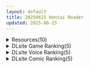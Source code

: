 ```yaml
---
layout: default
title: 20250615 Hentai Reader
updated: 2025-06-15
---
```


<details class='content-parent'>
<summary>
Resources(10)
</summary>
<details class='content-child'>
<summary>
<span class='rss-title'> [自购][RJ01340259](同人音声)[猫麦]俺にだけ密着♪俺にだけ肉食?!~男女の友情が成立できなかった僕たち~[5小时×各女主角路线共2篇][陽向葵ゅか] </span> <a class='rss-link' href='https://gmgard.com/gm129438' target='_blank'>&nbsp;</a>
<div class='rss-published'> 🕛 20250614 16:18:13</div>
</summary>
<img src="//static.gmgard.us/Images/upload/18142142134566501.jpg" /><br /><p>第一次投稿，之前想买的，最近开心的事情有点多，今天就买了，两条线的单独故事，因为文件有点大所以稍微把文件和字幕整理了一下，方便下载下来直接听</p>
</details>
<details class='content-child'>
<summary>
<span class='rss-title'> [Boki官中/卡牌][RJ01274529][妄想の繭]ハルウリカードゲーマーズ[673MB] </span> <a class='rss-link' href='https://gmgard.com/gm129437' target='_blank'>&nbsp;</a>
<div class='rss-published'> 🕛 20250614 16:17:50</div>
</summary>
<img src="//static.gmgard.us/Images/upload/17678141618553030.jpg" /><br /><p>Boki官方中文</p>
</details>
<details class='content-child'>
<summary>
<span class='rss-title'> 【R3713】 [でぼの巣製作所] 神楽奇譚 ～椿の章～ 游戏本体+CG </span> <a class='rss-link' href='https://blog.reimu.net/archives/111218' target='_blank'>&nbsp;</a>
<div class='rss-published'> 🕛 20250614 08:00:59</div>
</summary>
巫女巫女~ 说好的回归巫女了~ 麻雀窝又开新坑了，这次的《神乐奇谭》又是以XX之章的格式出现的，而且这次一次就 &#8230; <a class="more-link" href="https://blog.reimu.net/archives/111218">继续阅读<span class="screen-reader-text">【R3713】 [でぼの巣製作所] 神楽奇譚 ～椿の章～ 游戏本体+CG</span></a>
</details>
<details class='content-child'>
<summary>
<span class='rss-title'> [SLG/官中][RJ427387][地蔵サバイバルナイト]娜哈特不当魔王大人啦/ナハトさま魔王やめるってよ[PC+安卓][百度/1.63G] </span> <a class='rss-link' href='https://gmgard.com/gm129431' target='_blank'>&nbsp;</a>
<div class='rss-published'> 🕛 20250614 07:59:37</div>
</summary>
<img src="//static.gmgard.us/Images/upload/16911140922001741.jpg" /><br /><p>原名丨ナハトさま魔王やめるってよ
版本丨1.0.2
日期丨2023/6/10
语言丨中文
社团丨地蔵サバイバルナイト
平台丨Windows、Android
RJ号丨RJ427387
入正丨https://www.dlsite.com/maniax/work/=/product_id/RJ427387.html</p>
</details>
<details class='content-child'>
<summary>
<span class='rss-title'> [未知字幕组][4K60FPS][ばにぃうぉ~か~]OVAまこちゃん開発日記 #1-#4 </span> <a class='rss-link' href='https://gmgard.com/gm129432' target='_blank'>&nbsp;</a>
<div class='rss-published'> 🕛 20250614 07:51:42</div>
</summary>
<img src="//static.gmgard.us/Images/upload/12830141013578843.jpg" /><br /><p>字幕以子集化并内封，使用CPU编码，并没有什么解码压力</p>
</details>
<details class='content-child'>
<summary>
<span class='rss-title'> [AI汉化][RJ01387722][リインカネイト] 性処理用勇者 </span> <a class='rss-link' href='https://gmgard.com/gm129434' target='_blank'>&nbsp;</a>
<div class='rss-published'> 🕛 20250614 07:51:30</div>
</summary>
<img src="//static.gmgard.us/Images/upload/72748141255205474.jpg" /><br /><p>■ 概要
这是一款通过操作多个单位来攻略任务的模拟RPG游戏。
被称为【勇者】的少女们各自拥有“俘获”（被敌兵俘虏后……的情节）和“性处理”（被友军士兵……的情节）两种H场景。
此外，还有剧情相关的H场景，以及部分任务失败时的H场景。
2×22（【勇者】俘获/性处理场景）+28（剧情/失败/据点事件）=72个场景（+额外事件）</p>
</details>
<details class='content-child'>
<summary>
<span class='rss-title'> [官中][RJ01355396][Bunny Alice Games] ブラック遊楽園II: 黙示録 </span> <a class='rss-link' href='https://gmgard.com/gm129435' target='_blank'>&nbsp;</a>
<div class='rss-published'> 🕛 20250614 07:51:25</div>
</summary>
<img src="//static.gmgard.us/Images/upload/19429141258061337.jpg" /><br /><p>你好，我是米娅。
当我醒来时，我发现自己被困在一个陌生而恐怖的地方……
周围全是令人毛骨悚然的怪物，空气中弥漫着恶心的气味和诡异的声音。
但我必须逃出去。我得鼓起勇气，一步一步向前走。 &nbsp;
……你会帮我吗？ &nbsp;
老实说，我不确定你会不会真的回应。
但……我脑海里一直回荡着一种可怕的低语。
那低语告诉我，你一定会帮我。
并且，它让我把一些重要的信息——传递给你—— &nbsp;
</p>
</details>
<details class='content-child'>
<summary>
<span class='rss-title'> [ラサハン] ダメな貴方に恋してる 爱着废柴的你 </span> <a class='rss-link' href='https://www.hacg.icu/wp/100825.html' target='_blank'>&nbsp;</a>
<div class='rss-published'> 🕛 20250614 07:24:37</div>
</summary>
想要输给强势的她♪ 甜蜜和亲爱满载!但是却又确实女&#62;男! 被掌握了主导权的 &#8230; <a href="https://www.hacg.icu/wp/100825.html">继续阅读 <span class="meta-nav">&#8594;</span></a>
</details>
<details class='content-child'>
<summary>
<span class='rss-title'> 【A0225】[18禁音声][上海飯店] ＼わんないっ/+*:゜One Day Night Shanghai-Girl *+:。.#橘柑奈=ハイスペJK、ちん敗け交尾を録音解説♪全力ベロチュー受精おねだりトロピカル！！！！！ </span> <a class='rss-link' href='https://blog.reimu.net/archives/111246' target='_blank'>&nbsp;</a>
<div class='rss-published'> 🕛 20250614 07:00:36</div>
</summary>
＼わんないっ/+*:゜One Day Night Shanghai-Girl *+:。.#橘柑奈=ハイスペJK &#8230; <a class="more-link" href="https://blog.reimu.net/archives/111246">继续阅读<span class="screen-reader-text">【A0225】[18禁音声][上海飯店] ＼わんないっ/+*:゜One Day Night Shanghai-Girl *+:。.#橘柑奈=ハイスペJK、ちん敗け交尾を録音解説♪全力ベロチュー受精おねだりトロピカル！！！！！</span></a>
</details>
<details class='content-child'>
<summary>
<span class='rss-title'> 【S4897】[tomin (トーミン)] 作者2D同人动画系列作品小合集 (6G) </span> <a class='rss-link' href='https://blog.reimu.net/archives/111147' target='_blank'>&nbsp;</a>
<div class='rss-published'> 🕛 20250614 05:00:53</div>
</summary>
我叫米粒儿，昨天晚上打个飞机晕了过去。醒来的时候黑漆漆的，一点声音都没有。抬头望向窗外，天黑蒙蒙的，四处摸了摸 &#8230; <a class="more-link" href="https://blog.reimu.net/archives/111147">继续阅读<span class="screen-reader-text">【S4897】[tomin (トーミン)] 作者2D同人动画系列作品小合集 (6G)</span></a>
</details>

</details>
<details class='content-parent'>
<summary>
DLsite Game Ranking(5)
</summary>
<details class='content-child'>
<summary>
<span class='rss-title'> Hospital Seduction [Tsurisu] </span> <a class='rss-link' href='https://www.dlsite.com/maniax/work/=/product_id/RJ01405281.html' target='_blank'>&nbsp;</a>
<div class='rss-published'> 🕛 20250615 05:16:57</div>
</summary>
<img src ="http://img.dlsite.jp/modpub/images2/work/doujin/RJ01406000/RJ01405281_img_main.jpg"/><br/>目に見えるものすべてを疑いながら、あなたはこの場所に潜む“真実”に少しずつ近づいていく。絶望が支配する5つの夜の果てに、すべてが明らかになる──。
</details>
<details class='content-child'>
<summary>
<span class='rss-title'> 巨乳姉妹 [適当] </span> <a class='rss-link' href='https://www.dlsite.com/maniax/work/=/product_id/RJ01378937.html' target='_blank'>&nbsp;</a>
<div class='rss-published'> 🕛 20250615 05:16:57</div>
</summary>
<img src ="http://img.dlsite.jp/modpub/images2/work/doujin/RJ01379000/RJ01378937_img_main.jpg"/><br/>ある事情から性欲にまみれた男だけの街に引っ越してきたアヤとアコ。当然魔の手がその二人に伸びていく。主人公はその中でどう立ち回るか。
</details>
<details class='content-child'>
<summary>
<span class='rss-title'> ブラック遊楽園II: 黙示録 [Bunny Alice Games] </span> <a class='rss-link' href='https://www.dlsite.com/maniax/work/=/product_id/RJ01355396.html' target='_blank'>&nbsp;</a>
<div class='rss-published'> 🕛 20250615 05:16:57</div>
</summary>
<img src ="http://img.dlsite.jp/modpub/images2/work/doujin/RJ01356000/RJ01355396_img_main.jpg"/><br/>ミアは悪夢のような世界で目を覚ました。目の前には異形の怪物が徘徊し、出口の見えない不気味な施設が広がっている。なぜここにいるのか?何が彼女を追い詰めるのか?手がかりを探しながら、ミアは恐怖と絶望の中を彷徨う。隠れるか、逃げるか、それとも……?ミアは生き延びることができるのか、それとも未知なる力に飲み込まれてしまうのか?プレイヤーの選択が、彼女の運命を決める——
</details>
<details class='content-child'>
<summary>
<span class='rss-title'> 【中日英】猫娘乐园After ～La Vraie Famille～ [NEKO WORKs] </span> <a class='rss-link' href='https://www.dlsite.com/maniax/work/=/product_id/RJ01407125.html' target='_blank'>&nbsp;</a>
<div class='rss-published'> 🕛 20250615 05:16:57</div>
</summary>
<img src ="http://img.dlsite.jp/modpub/images2/work/doujin/RJ01408000/RJ01407125_img_main.jpg"/><br/>在认可水无月嘉祥的糕点师手艺后，贝涅认为自己已尽到责任，决定关闭「La Soleil」法国分店，并将她饲养的猫娘草莓托付给嘉祥照顾。对嘉祥抱有好感的草莓，面对已与嘉祥关系亲密的六位猫娘情人前辈们感到手足无措，最终，她与同样怀抱爱意的时雨逐渐产生共鸣、互相理解。主张应优先维持兄妹关系的草莓，以及将猫娘的幸福视为一切最优先的时雨——两人为了让对方的恋情先开花结果，一场你来我往的攻防战因此展开！
</details>
<details class='content-child'>
<summary>
<span class='rss-title'> 【多语言】隐秘露出 真菜香的禁忌快感 [しーぶるそふと] </span> <a class='rss-link' href='https://www.dlsite.com/maniax/work/=/product_id/RJ01389782.html' target='_blank'>&nbsp;</a>
<div class='rss-published'> 🕛 20250615 05:16:57</div>
</summary>
<img src ="http://img.dlsite.jp/modpub/images2/work/doujin/RJ01390000/RJ01389782_img_main.jpg"/><br/>体验真正的露出，超越你想象的“自由与刺激”就在这里。
</details>

</details>
<details class='content-parent'>
<summary>
DLsite Voice Ranking(5)
</summary>
<details class='content-child'>
<summary>
<span class='rss-title'> ✅6/20まで限定特典✅【密着×おほ声】チン堕ちおほマゾお貢ぎ爆乳グラドルJK ～貴方への好意を意地でも認めない完堕ちJKグラドルの雌肉堪能しながら優越感煽らせる話～ [失楽少女] </span> <a class='rss-link' href='https://www.dlsite.com/maniax/work/=/product_id/RJ01385624.html' target='_blank'>&nbsp;</a>
<div class='rss-published'> 🕛 20250615 05:16:59</div>
</summary>
<img src ="http://img.dlsite.jp/modpub/images2/work/doujin/RJ01386000/RJ01385624_img_main.jpg"/><br/>”クールで媚を売らないグラビアアイドル”、琴宮燈。 その本性は《お貢ぎマゾ》♪ 日本一の爆乳JKグラドルは、あなた専用のチン媚び性処理マゾオナホ♪ CV.秋野かえで様
</details>
<details class='content-child'>
<summary>
<span class='rss-title'> ダウナー研究者お姉さんにお願いしてえっちなことしてもらう音声。 [内臓研究所] </span> <a class='rss-link' href='https://www.dlsite.com/maniax/work/=/product_id/RJ01360643.html' target='_blank'>&nbsp;</a>
<div class='rss-published'> 🕛 20250615 05:16:59</div>
</summary>
<img src ="http://img.dlsite.jp/modpub/images2/work/doujin/RJ01361000/RJ01360643_img_main.jpg"/><br/>ダウナー研究者お姉さんが性処理してくれる音声。
</details>
<details class='content-child'>
<summary>
<span class='rss-title'> 義姉と義妹の耳かき温泉旅行 [STUDIO ORBIT ASMR] </span> <a class='rss-link' href='https://www.dlsite.com/maniax/work/=/product_id/RJ01408430.html' target='_blank'>&nbsp;</a>
<div class='rss-published'> 🕛 20250615 05:16:59</div>
</summary>
<img src ="http://img.dlsite.jp/modpub/images2/work/doujin/RJ01409000/RJ01408430_img_main.jpg"/><br/>弟くんは姉の裸に欲情するんですか? …浴場だけに。
</details>
<details class='content-child'>
<summary>
<span class='rss-title'> 【性癖布教期間限定100円】高貴な精霊騎士の意識を◯眠で改変し、性格そのままにいつでも生コキ可能の性処理オナホ係として嗅ぎ舐め交尾交流【イチャラブエンド】 [あとりえスターズ] </span> <a class='rss-link' href='https://www.dlsite.com/maniax/work/=/product_id/RJ01384061.html' target='_blank'>&nbsp;</a>
<div class='rss-published'> 🕛 20250615 05:16:59</div>
</summary>
<img src ="http://img.dlsite.jp/modpub/images2/work/doujin/RJ01385000/RJ01384061_img_main.jpg"/><br/>王女を護り魔力に優れた精霊騎士に◯眠をかけ、性的な常識を改変し性処理を当然と思わせ罵倒されつつ奉仕させたり最終的にはイチャラブあまあまでエンドを迎えるエロゲ的音声！
</details>
<details class='content-child'>
<summary>
<span class='rss-title'> 【散髪シャンプー】道草屋-すずな8- バーバーすずなお茶の間支店【泡泡マッサージ】 [桃色CODE] </span> <a class='rss-link' href='https://www.dlsite.com/maniax/work/=/product_id/RJ01407907.html' target='_blank'>&nbsp;</a>
<div class='rss-published'> 🕛 20250615 05:16:59</div>
</summary>
<img src ="http://img.dlsite.jp/modpub/images2/work/doujin/RJ01408000/RJ01407907_img_main.jpg"/><br/>風通しの良いお茶の間に通されて、昼下がりの教育テレビをぼんやり眺めながら散髪です。 のんびりしたテレビと、窓の外では賑やかなツバメの巣作り。 後半は二人の店員さんと、泡や炭酸でお耳からお顔まわりのマッサージフルコースです。 畑でザクザク桑の音を聞きながら、ヨガ・ストレッチしながらお昼寝も。 三本入りのスッキリ健康的な寝用音源です。
</details>

</details>
<details class='content-parent'>
<summary>
DLsite Comic Ranking(5)
</summary>
<details class='content-child'>
<summary>
<span class='rss-title'> 【日文版】色情宾果是什么鬼啊… [あきや] </span> <a class='rss-link' href='https://www.dlsite.com/maniax/work/=/product_id/RJ01329689.html' target='_blank'>&nbsp;</a>
<div class='rss-published'> 🕛 20250615 05:17:01</div>
</summary>
<img src ="http://img.dlsite.jp/modpub/images2/work/doujin/RJ01330000/RJ01329689_img_main.jpg"/><br/>色情宾果到底是什么东西啊…
</details>
<details class='content-child'>
<summary>
<span class='rss-title'> なまオナホ先輩♡ ~ヤリたがりの先輩が後輩くんを煽ったらバッコバコに犯されてめちゃくちゃ射精される話~ [sumomo] </span> <a class='rss-link' href='https://www.dlsite.com/maniax/work/=/product_id/RJ01365103.html' target='_blank'>&nbsp;</a>
<div class='rss-published'> 🕛 20250615 05:17:01</div>
</summary>
<img src ="http://img.dlsite.jp/modpub/images2/work/doujin/RJ01366000/RJ01365103_img_main.jpg"/><br/>セックス大好きな低身長巨乳の先輩が後輩の男の子にオナホにされる漫画です
</details>
<details class='content-child'>
<summary>
<span class='rss-title'> 魅惑的なお前が悪い [よふかしのへや] </span> <a class='rss-link' href='https://www.dlsite.com/maniax/work/=/product_id/RJ01389285.html' target='_blank'>&nbsp;</a>
<div class='rss-published'> 🕛 20250615 05:17:01</div>
</summary>
<img src ="http://img.dlsite.jp/modpub/images2/work/doujin/RJ01390000/RJ01389285_img_main.jpg"/><br/>性奴○との背徳いちゃらぶ生活
</details>
<details class='content-child'>
<summary>
<span class='rss-title'> アブカノ2 ーユメ見る歪欲カノジョはぼくを支配したいー [ドラムス元老院] </span> <a class='rss-link' href='https://www.dlsite.com/maniax/work/=/product_id/RJ01389540.html' target='_blank'>&nbsp;</a>
<div class='rss-published'> 🕛 20250615 05:17:01</div>
</summary>
<img src ="http://img.dlsite.jp/modpub/images2/work/doujin/RJ01390000/RJ01389540_img_main.jpg"/><br/>知らない所で外国人に寝取られてしまった帰国子女のカノジョが、彼氏を支配したいお話です。  本文100p  ※本作は前後編の前編にあたるため、ややストーリー要素が多めです。
</details>
<details class='content-child'>
<summary>
<span class='rss-title'> 【日文版】只是眼神凶恶的普通女人 [あきや] </span> <a class='rss-link' href='https://www.dlsite.com/maniax/work/=/product_id/RJ01354858.html' target='_blank'>&nbsp;</a>
<div class='rss-published'> 🕛 20250615 05:17:01</div>
</summary>
<img src ="http://img.dlsite.jp/modpub/images2/work/doujin/RJ01355000/RJ01354858_img_main.jpg"/><br/>前去搭话的女人眼神凶恶，是个普通的女人！？
</details>

</details>
